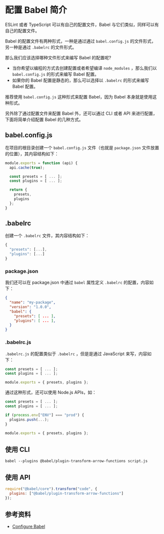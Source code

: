 # 配置 Babel 简介

ESLint 或者 TypeScript 可以有自己的配置文件，Babel 与它们类似，同样可以有自己的配置文件。

Babel 的配置文件有两种形式，一种是通过通过 `babel.config.js` 的文件形式，另一种是通过 `.babelrc` 的文件形式。

那么我们应该选择哪种文件形式来编写 Babel 的配置呢?

- 当你希望以编程的方式去创建配置或者希望编译 `node_modules` ，那么我们以 `babel.config.js` 的形式来编写 Babel 配置。
- 如果你的 Babel 配置是静态的，那么可以选择以 `.babelrc` 的形式来编写 Babel 配置。

推荐使用 `babel.config.js` 这种形式来配置 Babel，因为 Babel 本身就是使用这种形式。

另外除了通过配置文件来配置 Babel 外，还可以通过 CLI 或者 API 来进行配置，下面将简单介绍配置 Babel 的几种方式。

## babel.config.js

在项目的根目录创建一个 `babel.config.js` 文件（也就是 `package.json` 文件放置的位置），其内容结构如下：

```javascript
module.exports = function (api) {
  api.cache(true);

  const presets = [ ... ];
  const plugins = [ ... ];

  return {
    presets,
    plugins
  };
}
```

## .babelrc

创建一个 `.babelrc` 文件，其内容结构如下：

```javascript
{
  "presets": [...],
  "plugins": [...]
}
```

### package.json

我们还可以在 package.json 中通过 `babel` 属性定义 `.babelrc` 的配置，内容如下：

```json
{
  "name": "my-package",
  "version": "1.0.0",
  "babel": {
    "presets": [ ... ],
    "plugins": [ ... ],
  }
}
```

### .babelrc.js

`.babelrc.js` 的配置类似于 `.babelrc` ，但是是通过 JavaScript 来写，内容如下：

```javascript
const presets = [ ... ];
const plugins = [ ... ];

module.exports = { presets, plugins };
```

通过这种形式，还可以使用 Node.js APIs，如：

```javascript
const presets = [ ... ];
const plugins = [ ... ];

if (process.env["ENV"] === "prod") {
  plugins.push(...);
}

module.exports = { presets, plugins };
```

## 使用 CLI

```shell
babel --plugins @babel/plugin-transform-arrow-functions script.js
```

## 使用 API

```javascript
require("@babel/core").transform("code", {
  plugins: ["@babel/plugin-transform-arrow-functions"]
});
```

## 参考资料

- [Configure Babel](https://babeljs.io/docs/en/configuration)
